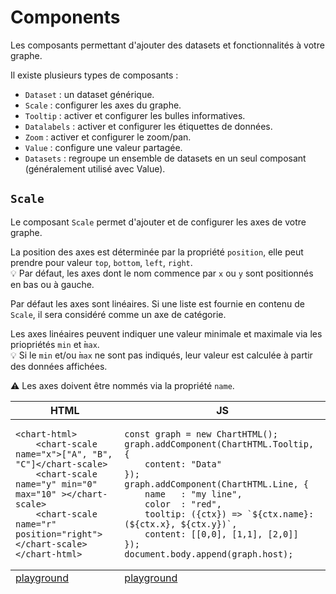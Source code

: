 # Components

Les composants permettant d'ajouter des datasets et fonctionnalités à votre graphe.

Il existe plusieurs types de composants :

- `Dataset` : un dataset générique.
- `Scale` : configurer les axes du graphe.
- `Tooltip` : activer et configurer les bulles informatives.
- `Datalabels` : activer et configurer les étiquettes de données.
- `Zoom` : activer et configurer le zoom/pan.
- `Value` : configure une valeur partagée.
- `Datasets` : regroupe un ensemble de datasets en un seul composant (généralement utilisé avec Value).

## `Scale`

Le composant `Scale` permet d'ajouter et de configurer les axes de votre graphe.

La position des axes est déterminée par la propriété `position`, elle peut prendre pour valeur `top`, `bottom`, `left`, `right`.<br/>
💡 Par défaut, les axes dont le nom commence par `x` ou `y` sont positionnés en bas ou à gauche.

Par défaut les axes sont linéaires. Si une liste est fournie en contenu de `Scale`, il sera considéré comme un axe de catégorie.

Les axes linéaires peuvent indiquer une valeur minimale et maximale via les priopriétés `min` et ̀`max`.<br/>
💡 Si le `min` et/ou ̀`max` ne sont pas indiqués, leur valeur est calculée à partir des données affichées.

⚠ Les axes doivent être nommés via la propriété `name`.

<table>
    <thead>
        <tr><th>HTML</th><th>JS</th></tr>
    </thead>
    <tbody>
        <tr><td>
            <pre><code lang="html">&lt;chart-html&gt;
    &lt;chart-scale name="x"&gt;["A", "B", "C"]&lt;/chart-scale&gt;
    &lt;chart-scale name="y" min="0" max="10" &gt;&lt;/chart-scale&gt;
    &lt;chart-scale name="r" position="right"&gt;&lt;/chart-scale&gt;
&lt;/chart-html&gt;</code></pre>
        </td><td>
<pre><code lang="js">const graph = new ChartHTML();
graph.addComponent(ChartHTML.Tooltip, {
    content: "Data"
});
graph.addComponent(ChartHTML.Line, {
    name   : "my line",
    color  : "red",
    tooltip: ({ctx}) => `${ctx.name}: (${ctx.x}, ${ctx.y})`,
    content: [[0,0], [1,1], [2,0]]
});
document.body.append(graph.host);
</code></pre>
        </td></tr>
    </tbody>
    <tfoot>
        <tr><td>
            <a href="https://denis-migdal.github.io/ChartsHTML/dist/dev/pages/playground/?example=html-line-color-tooltip">playground</a>
        </td><td>
            <a href="https://denis-migdal.github.io/ChartsHTML/dist/dev/pages/playground/?example=js-line-color-tooltip">playground</a>
        </td></tr>
    </tfoot>
</table>